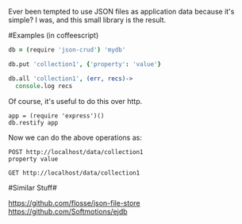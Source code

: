 
Ever been tempted to use JSON files as application data because it's simple? I was, and this small library is the result.

#Examples (in coffeescript)

```coffeescript
db = (require 'json-crud') 'mydb'

db.put 'collection1', {'property': 'value'}

db.all 'collection1', (err, recs)->
  console.log recs
```

Of course, it's useful to do this over http.

```coffeesript
app = (require 'express')()
db.restify app
```

Now we can do the above operations as:

```
POST http://localhost/data/collection1
property value

GET http://localhost/data/collection1
```

#Similar Stuff#

https://github.com/flosse/json-file-store
https://github.com/Softmotions/ejdb

